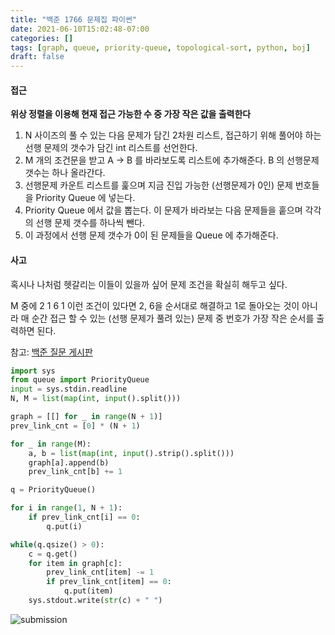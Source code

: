 ```yaml
---
title: "백준 1766 문제집 파이썬"
date: 2021-06-10T15:02:48-07:00
categories: []
tags: [graph, queue, priority-queue, topological-sort, python, boj]
draft: false
---
```


#### **접근**

**위상 정렬을 이용해 현재 접근 가능한 수 중 가장 작은 값을 출력한다**

1. N 사이즈의 풀 수 있는 다음 문제가 담긴 2차원 리스트, 접근하기 위해 풀어야 하는 선행 문제의 갯수가 담긴 int 리스트를 선언한다.
2. M 개의 조건문을 받고 A -> B 를 바라보도록 리스트에 추가해준다. B 의 선행문제 갯수는 하나 올라간다.
3. 선행문제 카운트 리스트를 훑으며 지금 진입 가능한 (선행문제가 0인) 문제 번호들을 Priority Queue 에 넣는다.
4. Priority Queue 에서 값을 뽑는다. 이 문제가 바라보는 다음 문제들을 훝으며 각각의 선행 문제 갯수를 하나씩 뺀다.
5. 이 과정에서 선행 문제 갯수가 0이 된 문제들을 Queue 에 추가해준다.

#### **사고**

혹시나 나처럼 헷갈리는 이들이 있을까 싶어 문제 조건을 확실히 해두고 싶다.

M 중에
2 1
6 1
이런 조건이 있다면 2, 6을 순서대로 해결하고 1로 돌아오는 것이 아니라 매 순간 접근 할 수 있는 (선행 문제가 풀려 있는) 문제 중 번호가 가장 작은 순서를 출력하면 된다.

참고: [백준 질문 게시판](https://www.acmicpc.net/board/view/41073)

```python
import sys
from queue import PriorityQueue
input = sys.stdin.readline
N, M = list(map(int, input().split()))

graph = [[] for _ in range(N + 1)]
prev_link_cnt = [0] * (N + 1)

for _ in range(M):
    a, b = list(map(int, input().strip().split()))
    graph[a].append(b)
    prev_link_cnt[b] += 1

q = PriorityQueue()

for i in range(1, N + 1):
    if prev_link_cnt[i] == 0:
        q.put(i)

while(q.qsize() > 0):
    c = q.get()
    for item in graph[c]:
        prev_link_cnt[item] -= 1
        if prev_link_cnt[item] == 0:
            q.put(item)
    sys.stdout.write(str(c) + " ")
```

![submission](/img/boj1766.png)
